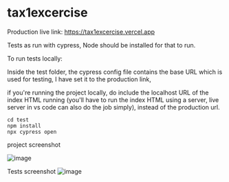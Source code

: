 # tax1excercise

Production live link: https://tax1excercise.vercel.app

Tests as run with cypress, Node should be installed for that to run.

To run tests locally: 

Inside the test folder, the cypress config file contains the base URL which is used for testing, I have set it to the production link,

if you're running the project locally, do include the localhost URL of the index HTML running (you'll have to run the index HTML using a server, live server in vs code can also do the job simply), instead of the production url. 

```
cd test
npm install
npx cypress open
```
project screenshot

![image](https://github.com/Raviikumar001/tax1excercise/assets/52815192/65f794f4-ee35-414b-b144-94118beb8206)



Tests screenshot
![image](https://github.com/Raviikumar001/tax1excercise/assets/52815192/7d3b5852-52dd-4b29-965b-b314abb67edf)

